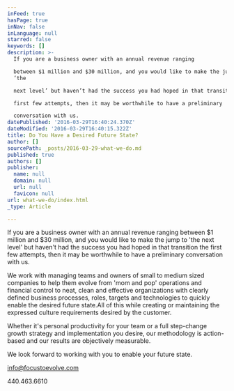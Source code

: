 ```yaml
---
inFeed: true
hasPage: true
inNav: false
inLanguage: null
starred: false
keywords: []
description: >-
  If you are a business owner with an annual revenue ranging

  between $1 million and $30 million, and you would like to make the jump to
  ‘the

  next level’ but haven’t had the success you had hoped in that transition the

  first few attempts, then it may be worthwhile to have a preliminary

  conversation with us.
datePublished: '2016-03-29T16:40:24.370Z'
dateModified: '2016-03-29T16:40:15.322Z'
title: Do You Have a Desired Future State?
author: []
sourcePath: _posts/2016-03-29-what-we-do.md
published: true
authors: []
publisher:
  name: null
  domain: null
  url: null
  favicon: null
url: what-we-do/index.html
_type: Article

---
```

If you are a business owner with an annual revenue ranging
between $1 million and $30 million, and you would like to make the jump to 'the
next level' but haven't had the success you had hoped in that transition the
first few attempts, then it may be worthwhile to have a preliminary
conversation with us.

We work with managing teams and owners of small to medium
sized companies to help them evolve from 'mom and pop' operations and financial
control to neat, clean and effective organizations with clearly defined
business processes, roles, targets and technologies to quickly enable the
desired future state.All of this while creating
or maintaining the expressed culture requirements desired by the customer.

Whether it's personal productivity for your team or a full step-change
growth strategy and implementation you desire, our methodology is action-based
and our results are objectively measurable.

We look forward to working with you to enable your future
state.

[info@focustoevolve.com][0]

440.463.6610

[0]: mailto:info@focustoevolve.com